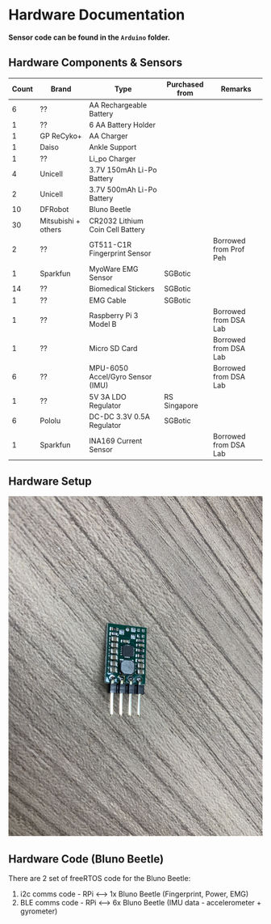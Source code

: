 # Hardware Documentation

**Sensor code can be found in the `Arduino` folder.**  
<!-- Sensor schematic can be found in the `somewhere` folder.   -->
<!-- Circuit design can be found in the `somewhere` folder.   -->

## Hardware Components & Sensors  
| Count | Brand | Type | Purchased from | Remarks |
| --- | --- | --- | --- | --- |
| 6 | ?? | AA Rechargeable Battery | | |
| 1 | ?? | 6 AA Battery Holder | | |
| 1 | GP ReCyko+ | AA Charger | | |
| 1 | Daiso | Ankle Support | | |
| 1 | ?? | Li_po Charger | | |
| 4 | Unicell | 3.7V 150mAh Li-Po Battery | | |
| 2 | Unicell | 3.7V 500mAh Li-Po Battery | | |
| 10 | DFRobot | Bluno Beetle | | |
| 30 | Mitsubishi + others | CR2032 Lithium Coin Cell Battery | | |
| 2 | ?? | GT511-C1R Fingerprint Sensor | | Borrowed from Prof Peh |
| 1 | Sparkfun | MyoWare EMG Sensor | SGBotic | |
| 14 | ?? | Biomedical Stickers | SGBotic | |
| 1 | ?? | EMG Cable | SGBotic | |
| 1 | ?? | Raspberry Pi 3 Model B | | Borrowed from DSA Lab |
| 1 | ?? | Micro SD Card | | Borrowed from DSA Lab |
| 6 | ?? | MPU-6050 Accel/Gyro Sensor (IMU) | | Borrowed from DSA Lab |
| 1 | ?? | 5V 3A LDO Regulator | RS Singapore | |
| 6 | Pololu | DC-DC 3.3V 0.5A Regulator | SGBotic | |
| 1 | Sparkfun | INA169 Current Sensor | | Borrowed from DSA Lab |

## Hardware Setup  
![Pololu DC-DC 3.3V 500mA Regulator](./images/dcdc-regulator.JPG)

## Hardware Code (Bluno Beetle)  
There are 2 set of freeRTOS code for the Bluno Beetle:  
1. i2c comms code - RPi <--> 1x Bluno Beetle (Fingerprint, Power, EMG)
2. BLE comms code - RPi <--> 6x Bluno Beetle (IMU data - accelerometer + gyrometer)